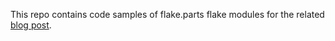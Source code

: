 This repo contains code samples of flake.parts flake modules for the related
[blog post][blogpost].

[blogpost]: TODO
